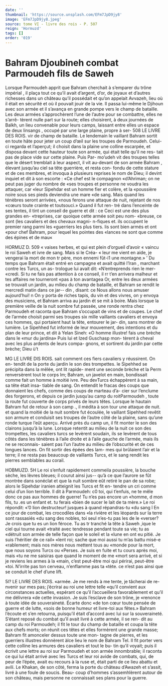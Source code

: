 ```yaml
---
date: ''
thumbnail: 'https://source.unsplash.com/EFm7JpD9jy8'
image: 'EFm7JpD9jy8.jpeg'
source: tome VI - livre des rois - P. 507
reign: 'Hormuzd'
tags: []
order: '019'
---
```


# Bahram Djoubineh combat Parmoudeh fils de Saweh

Lorsque Parmoudeh apprit que Bahram cherchait à s’emparer du trône impérial , il plaça tout ce qu’il
avait d’argent, d’or, de joyaux et d’autres richesses
dans un château qu’il possédait et qu’on appelait
Avvazeh, lieu où il était en sécurité et où il pouvait
jouir de la vie. Il passa lui-même le Djihoun avec son armée et il s’avança en grande pompe vers le
champ de bataille. Les deux armées s’approchèrent
l’une de l’autre pour se combattre, elles ne s’arrê-
tèrent nulle part sur la route; elles choisirent, à deux journées de Balkh, un lieu convenable pour leurs camps, laissant entre elles un espace de deux linsangs , occupé par une large plaine, propre à ser-
508 LE LIVRE DES ROIS.
vir de champ de bataille. Le lendemain le vaillant Bahram sortit en toute hâte pour jeter un coup d’œil
sur les troupes de Parmoudeh.
Celui-ci regarda et l’aperçut; il choisit dans la
plaine une colline escarpée, et disposa devant cette hauteur toute son armée, qui était telle qu’il ne res-
tait pas de place vide sur cette plaine. Puis Par- mo’udeh vit des troupes telles que le désert tremblait
à leur aspect, il vit au-devant de son armée Bahram , élevant jusqu’au ciel sa tête guerrière, et resta con-
fondu de cette stature et de ces membres, et invoqua à plusieurs reprises le nom de Dieu; il devint inquiet et dit à son escorte : «Ce chef est le compagnon «d’Ahriman; on ne peut pas juger du nombre de
«ses troupes et personne ne voudra les attaquer, car «leur Sipehdar est un homme fier et colère, et la «poussière noire sous ses pieds deviendra une mare «de sang. Mais quand les ténèbres seront arrivées, «nous ferons une attaque de nuit, rejetant de nos «cœurs toute crainte et toutsouci.» Quand il fut ren- tré dans l’enceinte de ses tentes, il tint un conseil
de guerre et dit : ce Ceci est une des plus grandes en- «treprises, car quoique cette armée soit peu nom- «breuse, ce sont (les cavaliers et des chevaux magni- n-fiques et. ils occupent le premier rang parmi les «guerriers les plus tiers. lis sont bien armés et ont «pour chef Bahram, pour lequel les pointes des «lances ne sont que comme des épines et de mau«

HORMUZ D. 509 « vaises herbes, et qui est plein d’orgueil d’avoir
« vaincu le roi Saweh et ivre de sang. Mais si le Créa-
« leur me vient en aide, je vengerai la mort de mon tr père, mon ennemi fût-i1 une montagne.» ’
Du temps que Bahram était entré en campagne et avait quitté l’lran , marchant contre les Turcs, un as- trologue lui avait dit: «N’entreprends rien le mer- «credi. Si tu ne fais pas attention à ce conseil, il rr t’en arrivera malheur et tes affaires ne tourneront
«pas à ton avantagea Or, entre les deux armées se trouvait un jardin, au milieu du champ de bataille, et Bahram se rendit le mercredi matin dans ce jar-- din , disant: ce Nous allons nous amuser aujourd’hui! n
On y porta de riches tapis, du vin et des vivres, on y envoya des musiciens, et Bahram arriva au jardin ét se mit à boire. Mais lorsque la première veille de
la nuit sombre fut passée, une ronde rentra chez Parmoudeh et raconta que Bahram s’occupait de
vins et de coupes. Le chef de l’armée choisit parmi
ses troupes six mille vaillants cavaliers et envoya ces hommes, qui portaient haut la tête, entourer le jar- din, sans montrer de lumière.
Le Sipehhed fut informé de leur mouvement, des intentions et du plan de leur prince, et dit à Yelan Sineh: «O homme illustre! fais une brèche dans le «mur du jardina» Puis lui et Ized Guschasp mon- tèrent à cheval avec les plus ardents de leurs compa-
gnons, et sortirent du jardin par cette brèche; Dieu ù’t

MG LE LIVRE DIS ROIS.
sait comment ces fiers cavaliers y réussirent. On en- tendit de la porte du jardin le son des trompettes. le Sipehhed se précipita dans la mêlée, ont lit rapide-
ment une seconde brèche et la Perm renversèrent tout le corps lm; Bahram, un javelot en main, bondissait comme fait un homme à moitié ivre. Peu devTurcs échappèrent à sa main, sa tête était insa-
tiable de sang. On entendit le fracas des coups que donnaient les chefs, comme des coups de marteau d’a- cier sur l’enclume des forgerons, et depuis ce jardin jusqu’au camp du roitParmoudeh , toute la route fut couverte de corps privés de leurs têtes.
Lorsque le hautain Bahram fut de retour à son camp ., il médita à son tour une attaque de nuit. et quand la moitié de la nuit sombre fut écoulée, le vaillant Sipehhed revêtit son armure et conduisit ses troupes de l’autre côté de la plaine, sans qu’une ronde
turque l’eût aperçu. Arrivé près du camp un, il fit
monter le son des clairons jusqu’à la lune. Lorsque retentit au milieu de la nuit ce son des trompettes, les cavaliers turcs se levèrent soudain, ils se levèrent
de tous côtés dans les ténèbres à l’aile droite et à
l’aile gauche de l’armée, mais ils ne se reconnais-
saient pas l’un l’autre au milieu de l’obscurité et de
ces longues lances. On fit sortir des épées des lam-
mes qui brûlaient l’air et la terre; il ne resta pas
beaucoup de vaillants Turcs, et le sang rendit les pierres semblables au corail.

HOBMUZD. 5H Le roi s’enfuit rapidement commeila poussière, la
bouche sèche, les lèvres bleues; il courut ainsi jus-- qu’à ce que l’aurore se fût montrée dans sonéclat
et que la nuit sombre eût retiré le pan de sa robe; alors le Sipehdar iranien atteignit les Turcs et fit en- tendre un cri comme celui d’un lion terrible. Il dit
à Parmoudeh: c0 toi, qui t’enfuis, ne te mêle donc
ce pas aux hommes de guerre! Tu n’es pas encore un «homme, d mon fils, tu .es un enfant et. tu ferais
«bien de sucer le lait de ta mère.» Le roi répondit: «’0 lion destructeur! jusques à quand répandras-tu
«du sang î En ce jour de combat, les crocodiles dans «la rivière et les léopards sur la terre sont rassasiés
«du sang des nobles, toi seul n’es-tu pas les de le «verser? Je crois que tu es un lion féroce. Tu as tr tranché la tête à Saweh ,ique le ciel qui tourne avait
«traité avec tendresse pendant toute sa vie; tu as «détruit son armée de telle façon que le soleil et la
«lune en ont eu pitié. Je suis l’héritier de ce rail»
«lent roi; sache que moi aussi tu m’as battu misé-e «rablement; mais nos mères nous mettent tous au «monde pour la mort, que nous soyons Turcs ou
«Perses. Je suis en fuite et tu cours après moi, mais «tu ne me saisiras que quand le moment de me «mort sera arrivé, et si je reviens les armes à la «main, c’est peut-être moi qui périrai, peut-être
«toi. N’irrite pas ton cerveau, n’enflamme pas ta «tète. ce n’est pas ainsi que se conduit le chef d’une
lift.

5l? LE LIVRE DES ROIS. «armée. Je me rends à me tente, je tâcherai de re-
nvenir sur mes pas; j’écrirai au roi une lettre telle «qu’il convient aux circonstances actuelles, espérant ce qu’il l’accueillera favorablement et qu’il me délivrera
«de cette invasion. Je suis l’esclave de son trône, je «renonce à toute idée de souveraineté. Écarte donc «de ton cœur toute pensée de guerre et de lutte,
«sois de bonne humeur et livre-toi aux fêtes.» Bahram l’écoute et s’en retourna, puisqu’il était
d’accord avec lui sur la souveraineté. S’étant reposé
du combat qu’il avait livré à cette armée, il se ren-
dit au camp du roi Parmoudeh; il fit le tour du champ de bataille et coupa la tête aux chefs morts; on réunit ces têtes et elles formèrent une grande masse; Bahram fit amonceler dessus toute une mon- tagne de pierres, et les guerriers illustres donnèrent àlce lieu le nom de Bahram Tel. Il fit porter vers cette colline les armures des cavaliers et tout le bu- tin qu’il voyait; puis il écrivit une lettre au roi sur Parmoudeh et son armée innombrable; il raconta
ce qui lui était arrivé avec les Turcs et leur roi avide de combats, qui, de peur de l’épée, avait eu recours
à la ruse et, était parti de ce lieu abattu et avili. Le
Khakan, de son côté, ferma la porte du château d’Awazeh et s’assit, livré à une foule de soucis. Beau-
coup d’hommes s’assemhlèrent autour de son château,
mais personne ne connaissait ses plans pour la
guerre.
